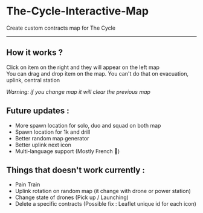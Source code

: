 # The-Cycle-Interactive-Map #  
Create custom contracts map for The Cycle

-----  

## How it works ? ##  

Click on item on the right and they will appear on the left map  
You can drag and drop item on the map. You can't do that on evacuation, uplink, central station  

*Warning: if you change map it will clear the previous map*  

## Future updates : ##  

* More spawn location for solo, duo and squad on both map
* Spawn location for 1k and drill
* Better random map generator
* Better uplink next icon
* Multi-language support (Mostly French 🥖)

## Things that doesn't work currently : ##  

* Pain Train
* Uplink rotation on random map (it change with drone or power station)
* Change state of drones (Pick up / Launching)
* Delete a specific contracts (Possible fix : Leaflet unique id for each icon)
